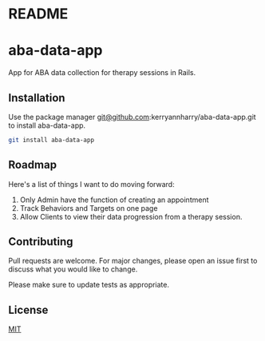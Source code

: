 # README
# aba-data-app
App for ABA data collection for therapy sessions in Rails.

## Installation

Use the package manager git@github.com:kerryannharry/aba-data-app.git to install aba-data-app.

```bash
git install aba-data-app
```

## Roadmap
Here's a list of things I want to do moving forward:
1. Only Admin have the function of creating an appointment
2. Track Behaviors and Targets on one page
3. Allow Clients to view their data progression from a therapy session.  

## Contributing
Pull requests are welcome. For major changes, please open an issue first to discuss what you would like to change.

Please make sure to update tests as appropriate.

## License
[MIT](https://choosealicense.com/licenses/mit/)

